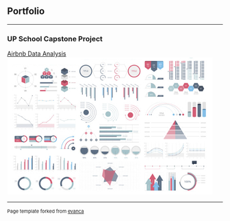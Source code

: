 ## Portfolio

---

### UP School Capstone Project

[Airbnb Data Analysis](https://colab.research.google.com/drive/19kTDCfD2-T588uvsQjhS3Yy-Uk2OD46F?usp=sharing)
<img src="images/dummy_thumbnail.jpg?raw=true"/>







---
<p style="font-size:11px">Page template forked from <a href="https://github.com/evanca/quick-portfolio">evanca</a></p>
<!-- Remove above link if you don't want to attibute -->
